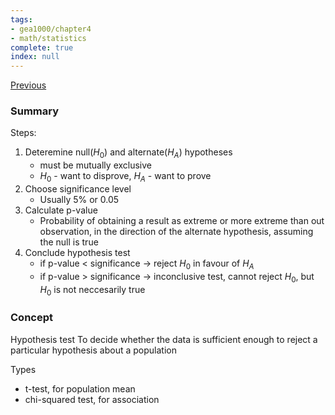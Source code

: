 ```yaml
---
tags:
- gea1000/chapter4
- math/statistics
complete: true
index: null
---
```

[Previous](/labyrinth/notes/math/gea1000/confidence_intervals)

### Summary
Steps:
1. Deteremine null($H_0$) and alternate($H_A$) hypotheses
	- must be mutually exclusive
	- $H_0$ - want to disprove, $H_{A}$ - want to prove
2. Choose significance level
	- Usually 5% or 0.05
3. Calculate p-value
	- Probability of obtaining a result as extreme or more extreme than out observation, in the direction of the alternate hypothesis, assuming the null is true
4. Conclude hypothesis test
	- if p-value \< significance -> reject $H_0$ in favour of $H_A$
	- if p-value \> significance -> inconclusive test, cannot reject $H_0$, but $H_0$ is not neccesarily true

### Concept
Hypothesis test
To decide whether the data is sufficient enough to reject a particular hypothesis about a population

Types
- t-test, for population mean
- chi-squared test, for association